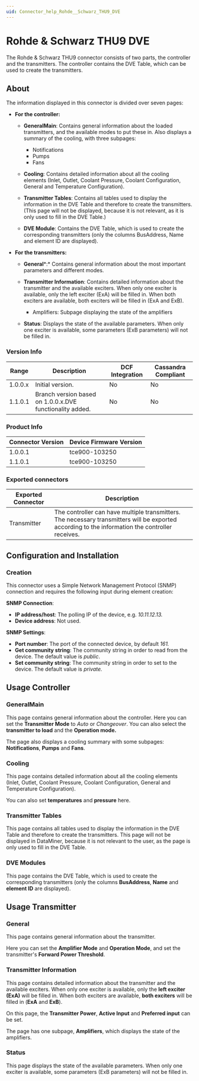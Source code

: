 ```yaml
---
uid: Connector_help_Rohde__Schwarz_THU9_DVE
---
```


# Rohde & Schwarz THU9 DVE

The Rohde & Schwarz THU9 connector consists of two parts, the controller and the transmitters. The controller contains the DVE Table, which can be used to create the transmitters.

## About

The information displayed in this connector is divided over seven pages:

- **For the controller:**

  - **GeneralMain**: Contains general information about the loaded transmitters, and the available modes to put these in. Also displays a summary of the cooling, with three subpages:

    - Notifications
    - Pumps
    - Fans

  - **Cooling**: Contains detailed information about all the cooling elements (Inlet, Outlet, Coolant Pressure, Coolant Configuration, General and Temperature Configuration).

  - **Transmitter Tables**: Contains all tables used to display the information in the DVE Table and therefore to create the transmitters. (This page will not be displayed, because it is not relevant, as it is only used to fill in the DVE Table.)

  - **DVE Module**: Contains the DVE Table, which is used to create the corresponding transmitters (only the columns BusAddress, Name and element ID are displayed).

- **For the transmitters:**

  - **General***:* Contains general information about the most important parameters and different modes.

  - **Transmitter Information**: Contains detailed information about the transmitter and the available exciters. When only one exciter is available, only the left exciter (ExA) will be filled in. When both exciters are available, both exciters will be filled in (ExA and ExB).

    - Amplifiers: Subpage displaying the state of the amplifiers

  - **Status**: Displays the state of the available parameters. When only one exciter is available, some parameters (ExB parameters) will not be filled in.

### Version Info

| **Range** | **Description**                                          | **DCF Integration** | **Cassandra Compliant** |
|------------------|----------------------------------------------------------|---------------------|-------------------------|
| 1.0.0.x          | Initial version.                                         | No                  | No                      |
| 1.1.0.1          | Branch version based on 1.0.0.x.DVE functionality added. | No                  | No                      |

### Product Info

| **Connector Version** | **Device Firmware Version** |
|--------------------|-----------------------------|
| 1.0.0.1            | tce900-103250               |
| 1.1.0.1            | tce900-103250               |

### Exported connectors

| **Exported Connector** | **Description**                                                                                                                                  |
|-----------------------|--------------------------------------------------------------------------------------------------------------------------------------------------|
| Transmitter           | The controller can have multiple transmitters. The necessary transmitters will be exported according to the information the controller receives. |

## Configuration and Installation

### Creation

This connector uses a Simple Network Management Protocol (SNMP) connection and requires the following input during element creation:

**SNMP Connection**:

- **IP address/host**: The polling IP of the device, e.g. *10.11.12.13.*
- **Device address**: Not used.

**SNMP Settings**:

- **Port number**: The port of the connected device, by default *161.*
- **Get community string**: The community string in order to read from the device. The default value is *public*.
- **Set community string**: The community string in order to set to the device. The default value is *private.*

## Usage Controller

### GeneralMain

This page contains general information about the controller. Here you can set the **Transmitter Mode** to *Auto* or *Changeover*. You can also select the **transmitter to load** and the **Operation mode.**

The page also displays a cooling summary with some subpages: **Notifications**, **Pumps** and **Fans**.

### Cooling

This page contains detailed information about all the cooling elements (Inlet, Outlet, Coolant Pressure, Coolant Configuration, General and Temperature Configuration).

You can also set **temperatures** and **pressure** here.

### Transmitter Tables

This page contains all tables used to display the information in the DVE Table and therefore to create the transmitters. This page will not be displayed in DataMiner, because it is not relevant to the user, as the page is only used to fill in the DVE Table.

### DVE Modules

This page contains the DVE Table, which is used to create the corresponding transmitters (only the columns **BusAddress**, **Name** and **element ID** are displayed).

## Usage Transmitter

### General

This page contains general information about the transmitter.

Here you can set the **Amplifier Mode** and **Operation Mode**, and set the transmitter's **Forward Power Threshold**.

### Transmitter Information

This page contains detailed information about the transmitter and the available exciters. When only one exciter is available, only the **left exciter (ExA)** will be filled in. When both exciters are available, **both exciters** will be filled in (**ExA** and **ExB**).

On this page, the **Transmitter Power**, **Active Input** and **Preferred input** can be set.

The page has one subpage, **Amplifiers**, which displays the state of the amplifiers.

### Status

This page displays the state of the available parameters. When only one exciter is available, some parameters (ExB parameters) will not be filled in.
